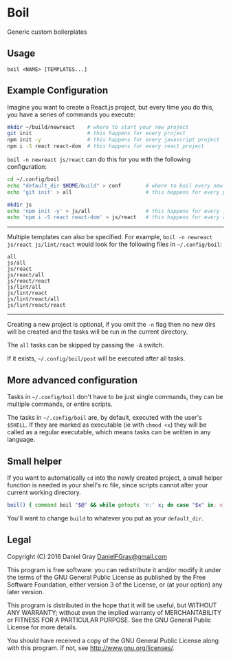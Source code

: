 # Boil

Generic custom boilerplates

## Usage

```
boil <NAME> [TEMPLATES...]
```

## Example Configuration

Imagine you want to create a React.js project, but every time you do this, you have a series of commands you execute:

``` sh
mkdir ~/build/newreact    # where to start your new project
git init                  # this happens for every project
npm init -y               # this happens for every javascript project
npm i -S react react-dom  # this happens for every react project
```

`boil -n newreact js/react` can do this for you with the following configuration:

``` sh
cd ~/.config/boil
echo "default_dir $HOME/build" > conf        # where to boil every new project
echo 'git init' > all                        # this happens for every project

mkdir js
echo 'npm init -y' > js/all                  # this happens for every javascript project
echo 'npm i -S react react-dom' > js/react   # this happens for every react project
```

---

Multiple templates can also be specified. For example, `boil -n newreact js/react js/lint/react` would look for the following files in `~/.config/boil`:

    all
    js/all
    js/react
    js/react/all
    js/react/react
    js/lint/all
    js/lint/react
    js/lint/react/all
    js/lint/react/react

---

Creating a new project is optional, if you omit the `-n` flag then no new dirs will be created and the tasks will be run in the current directory.

The `all` tasks can be skipped by passing the `-A` switch.

If it exists, `~/.config/boil/post` will be executed after all tasks.

## More advanced configuration

Tasks in `~/.config/boil` don't have to be just single commands, they can be multiple commands, or entire scripts.

The tasks in `~/.config/boil` are, by default, executed with the user's `$SHELL`. If they are marked as executable (ie with `chmod +x`) they will be called as a regular executable, which means tasks can be written in any language.

## Small helper

If you want to automatically `cd` into the newly created project, a small helper function is needed in your shell's rc file, since scripts cannot alter your current working directory.

``` sh
boil() { command boil "$@" && while getopts 'n:' x; do case "$x" in; n) cd ~/build/"$OPTARG"; esac; done; }
```

You'll want to change `build` to whatever you put as your `default_dir`.

## Legal
Copyright (C) 2016 Daniel Gray <DanielFGray@gmail.com>

This program is free software: you can redistribute it and/or modify it under the terms of the GNU General Public License as published by the Free Software Foundation, either version 3 of the License, or (at your option) any later version.

This program is distributed in the hope that it will be useful, but WITHOUT ANY WARRANTY; without even the implied warranty of MERCHANTABILITY or FITNESS FOR A PARTICULAR PURPOSE.  See the GNU General Public License for more details.

You should have received a copy of the GNU General Public License along with this program.  If not, see <http://www.gnu.org/licenses/>.
